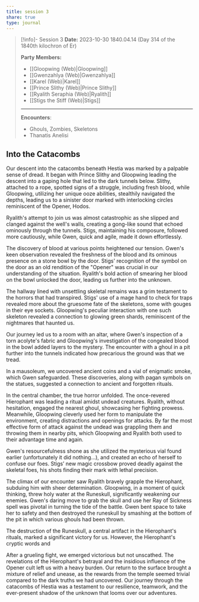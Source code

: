 ```yaml
---
title: session 3
share: true
type: journal
---
```



> [!info]- Session 3 **Date:** 2023-10-30 1840.04.14 (Day 314 of the 1840th kilochron of Er) 
>
> **Party Members:**
> 
> - [[Gloopwing (Web)|Gloopwing]]
> - [[Gwenzahlya (Web)|Gwenzahlya]]
> - [[Karel (Web)|Karel]]
> - [[Prince Slithy (Web)|Prince Slithy]]
> - [[Ryalith Seraphia (Web)|Ryalith]]
> - [[Stigs the Stiff (Web)|Stigs]]
> 
> ---
> 
> **Encounters**:
> 
> - Ghouls, Zombies, Skeletons
> - Thanatis Anelisi

## Into the Catacombs

Our descent into the catacombs beneath Hestia was marked by a palpable sense of dread. It began with Prince Slithy and Gloopwing leading the descent into a gaping hole that led to the dark tunnels below. Slithy, attached to a rope, spotted signs of a struggle, including fresh blood, while Gloopwing, utilizing her unique ooze abilities, stealthily navigated the depths, leading us to a sinister door marked with interlocking circles reminiscent of the Opener, Hodos.

Ryalith's attempt to join us was almost catastrophic as she slipped and clanged against the well's walls, creating a gong-like sound that echoed ominously through the tunnels. Stigs, maintaining his composure, followed more cautiously, while Gwen, quick and agile, made it down effortlessly.

The discovery of blood at various points heightened our tension. Gwen's keen observation revealed the freshness of the blood and its ominous presence on a stone bowl by the door. Stigs' recognition of the symbol on the door as an old rendition of the "Opener" was crucial in our understanding of the situation. Ryalith's bold action of smearing her blood on the bowl unlocked the door, leading us further into the unknown.

The hallway lined with unsettling skeletal remains was a grim testament to the horrors that had transpired. Stigs' use of a mage hand to check for traps revealed more about the gruesome fate of the skeletons, some with gouges in their eye sockets. Gloopwing's peculiar interaction with one such skeleton revealed a connection to glowing green shards, reminiscent of the nightmares that haunted us.

Our journey led us to a room with an altar, where Gwen's inspection of a torn acolyte's fabric and Gloopwing's investigation of the congealed blood in the bowl added layers to the mystery. The encounter with a ghoul in a pit further into the tunnels indicated how precarious the ground was that we tread. 

In a mausoleum, we uncovered ancient coins and a vial of enigmatic smoke, which Gwen safeguarded. These discoveries, along with pagan symbols on the statues, suggested a connection to ancient and forgotten rituals.

In the central chamber, the true horror unfolded. The once-revered Hierophant was leading a ritual amidst undead creatures. Ryalith, without hesitation, engaged the nearest ghoul, showcasing her fighting prowess. Meanwhile, Gloopwing cleverly used her form to manipulate the environment, creating distractions and openings for attacks. By far the most effective form of attack against the undead was grappling them and throwing them in nearby pits, which Gloopwing and Ryalith both used to their advantage time and again. 

Gwen's resourcefulness shone as she utilized the mysterious vial found earlier (unfortunately it did nothing…), and created an echo of herself to confuse our foes. Stigs’ new magic crossbow proved deadly against the skeletal foes, his shots finding their mark with lethal precision.

The climax of our encounter saw Ryalith bravely grapple the Hierophant, subduing him with sheer determination. Gloopwing, in a moment of quick thinking, threw holy water at the Runeskull, significantly weakening our enemies. Gwen's daring move to grab the skull and use her Ray of Sickness spell was pivotal in turning the tide of the battle. Gwen bent space to take her to safety and then destroyed the runeskull by smashing at the bottom of the pit in which various ghouls had been thrown. 

The destruction of the Runeskull, a central artifact in the Hierophant's rituals, marked a significant victory for us. However, the Hierophant's cryptic words and

After a grueling fight, we emerged victorious but not unscathed. The revelations of the Hierophant's betrayal and the insidious influence of the Opener cult left us with a heavy burden. Our return to the surface brought a mixture of relief and unease, as the rewards from the temple seemed trivial compared to the dark truths we had uncovered. Our journey through the catacombs of Hestia was a testament to our resilience, teamwork, and the ever-present shadow of the unknown that looms over our adventures.

